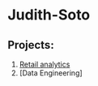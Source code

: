 # Judith-Soto

## Projects: 
1. [Retail analytics](https://github.com/JudyS22/Judith-Soto#:~:text=Project%205_6%2C%20warmup%203100%20ulta%20quartiles.ipynb)
2. [Data Engineering]
